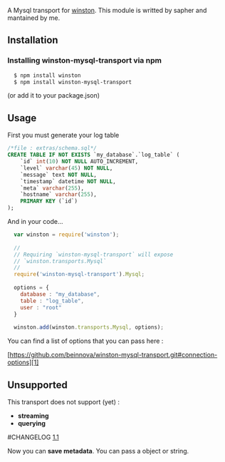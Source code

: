 A Mysql transport for [winston][0]. This module is writted by sapher and mantained by me.

## Installation

### Installing winston-mysql-transport via npm

``` sh
  $ npm install winston
  $ npm install winston-mysql-transport
```
(or add it to your package.json)

## Usage

First you must generate your log table

``` sql
/*file : extras/schema.sql*/
CREATE TABLE IF NOT EXISTS `my_database`.`log_table` (
	`id` int(10) NOT NULL AUTO_INCREMENT,
	`level` varchar(45) NOT NULL,
	`message` text NOT NULL,
	`timestamp` datetime NOT NULL,
	`meta` varchar(255),
	`hostname` varchar(255),
	PRIMARY KEY (`id`)
);
```

And in your code...

``` js
  var winston = require('winston');
  
  //
  // Requiring `winston-mysql-transport` will expose
  // `winston.transports.Mysql`
  //
  require('winston-mysql-transport').Mysql;
  
  options = {
  	database : "my_database",
  	table : "log_table",
  	user : "root"
  }
  
  winston.add(winston.transports.Mysql, options);
```

You can find a list of options that you can pass here :

[https://github.com/beinnova/winston-mysql-transport.git#connection-options][1]

## Unsupported
This transport does not support (yet) :

* **streaming**
* **querying**


[0]: https://github.com/beinnova/winston-mysql-transport.git
[1]: https://github.com/beinnova/winston-mysql-transport.git#connection-options

#CHANGELOG
[1.1][2]

Now you can **save metadata**. You can pass a object or string.


[2]: https://github.com/beinnova/winston-mysql-transport/releases/tag/1.1
